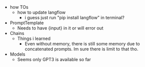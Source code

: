   * how TOs
    * how to update langflow
      * i guess just run "pip install langflow" in terminal?
  * PromptTemplate
    * Needs to have {input} in it or will error out
  * Chains
    * Things i learned
      * Even without memory, there is still some memory due to concatenated prompts. Im sure there is limit to that tho.
  * Models
    * Seems only GPT3 is available so far